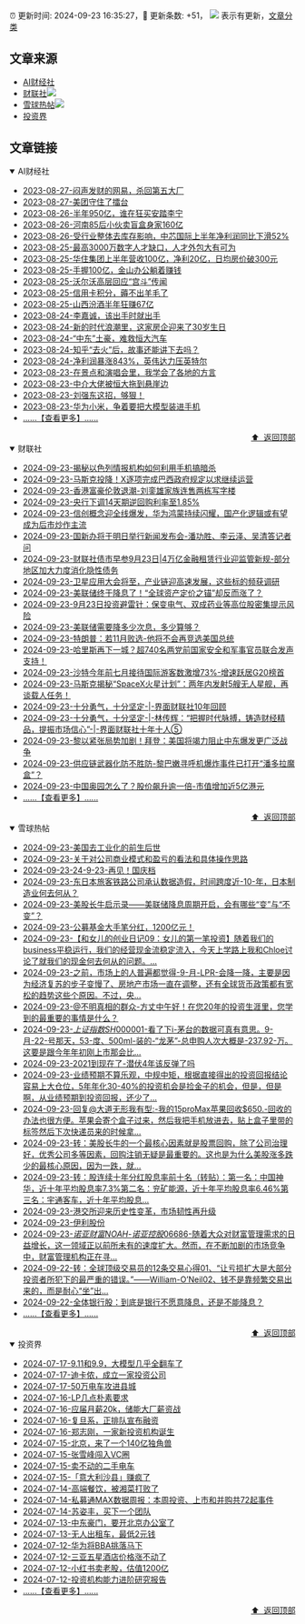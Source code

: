 ##

:alarm_clock: 更新时间: 2024-09-23 16:35:27，:rocket: 更新条数: +51， ![](/assets/dot.png) 表示有更新，[文章分类](/TAGS.md)

## 文章来源

- [AI财经社](#ai财经社)  
- [财联社](#财联社)![](/assets/dot.png)   
- [雪球热帖](#雪球热帖)![](/assets/dot.png)   
- [投资界](#投资界)  

## 文章链接

<details open>
<summary id="ai财经社">
 AI财经社
</summary>


- [2023-08-27-闷声发财的网易，杀回第五大厂](https://www.aicaijing.com.cn/article/18610)  
- [2023-08-27-美团守住了擂台](https://www.aicaijing.com.cn/article/18611)  
- [2023-08-26-半年950亿，谁在狂买安踏李宁](https://www.aicaijing.com.cn/article/18607)  
- [2023-08-26-河南85后小伙卖盲盒身家160亿](https://www.aicaijing.com.cn/article/18608)  
- [2023-08-26-受行业整体去库存影响，中芯国际上半年净利润同比下滑52%](https://www.aicaijing.com.cn/article/18609)  
- [2023-08-25-最高3000万数字人才缺口，人才外包大有可为](https://www.aicaijing.com.cn/article/18601)  
- [2023-08-25-华住集团上半年营收100亿，净利20亿，日均房价破300元](https://www.aicaijing.com.cn/article/18602)  
- [2023-08-25-手握100亿，金山办公躺着赚钱](https://www.aicaijing.com.cn/article/18603)  
- [2023-08-25-沃尔沃高层回应“宫斗”传闻](https://www.aicaijing.com.cn/article/18604)  
- [2023-08-25-信用卡积分，薅不出羊毛了](https://www.aicaijing.com.cn/article/18605)  
- [2023-08-25-山西汾酒半年狂赚67亿](https://www.aicaijing.com.cn/article/18606)  
- [2023-08-24-李嘉诚，该出手时就出手](https://www.aicaijing.com.cn/article/18596)  
- [2023-08-24-新的时代浪潮里，这家房企迎来了30岁生日](https://www.aicaijing.com.cn/article/18597)  
- [2023-08-24-“中东”土豪，难救恒大汽车](https://www.aicaijing.com.cn/article/18598)  
- [2023-08-24-知乎“去火”后，故事还能讲下去吗？](https://www.aicaijing.com.cn/article/18599)  
- [2023-08-24-净利润暴涨843%，英伟达力压英特尔](https://www.aicaijing.com.cn/article/18600)  
- [2023-08-23-在景点和演唱会里，我学会了各地的方言](https://www.aicaijing.com.cn/article/18591)  
- [2023-08-23-中介大佬被恒大拖到悬崖边](https://www.aicaijing.com.cn/article/18592)  
- [2023-08-23-刘强东这招，够狠！](https://www.aicaijing.com.cn/article/18593)  
- [2023-08-23-华为小米，争着要把大模型装进手机](https://www.aicaijing.com.cn/article/18594)  
- [......【查看更多】......](/details/AI财经社.md)

<div align="right"><a href="#文章来源">⬆ &nbsp;返回顶部</a></div>
</details>

<details open>
<summary id="财联社">
 财联社
</summary>


- [2024-09-23-揭秘以色列情报机构如何利用手机搞暗杀](https://www.cls.cn/detail/1805664)  
- [2024-09-23-马斯克投降！X逐项完成巴西政府规定以求继续运营](https://www.cls.cn/detail/1805644)  
- [2024-09-23-香港富豪伦敦退潮-刘銮雄家族连售两栋写字楼](https://www.cls.cn/detail/1805639)  
- [2024-09-23-央行下调14天期逆回购利率至1.85%](https://www.cls.cn/detail/1805645)  
- [2024-09-23-信创概念迎全线爆发，华为鸿蒙持续闪耀，国产化逻辑或有望成为后市炒作主流](https://www.cls.cn/detail/1805635)  
- [2024-09-23-国新办将于明日举行新闻发布会-潘功胜、李云泽、吴清答记者问](https://www.cls.cn/detail/1805619)  
- [2024-09-23-财联社债市早参9月23日|4万亿金融租赁行业迎监管新规-部分地区加大力度消化隐性债务](https://www.cls.cn/detail/1805568)  
- [2024-09-23-卫星应用大会将至，产业链迎高速发展，这些标的频获调研](https://www.cls.cn/detail/1805599)  
- [2024-09-23-美联储终于降息了！“全球资产定价之锚”却反而涨了？](https://www.cls.cn/detail/1805601)  
- [2024-09-23-9月23日投资避雷针：保变电气、双成药业等高位股密集提示风险](https://www.cls.cn/detail/1805556)  
- [2024-09-23-美联储需要降多少次息，多少算够？](https://www.cls.cn/detail/1805543)  
- [2024-09-23-特朗普：若11月败选-他将不会再竞选美国总统](https://www.cls.cn/detail/1805552)  
- [2024-09-23-哈里斯再下一城？超740名两党前国家安全和军事官员联合发声支持！](https://www.cls.cn/detail/1805553)  
- [2024-09-23-沙特今年前七月接待国际游客数激增73%-增速跃居G20榜首](https://www.cls.cn/detail/1805636)  
- [2024-09-23-马斯克揭秘“SpaceX火星计划”：两年内发射5艘无人星舰，再谈载人任务！](https://www.cls.cn/detail/1805661)  
- [2024-09-23-十分勇气，十分坚定-|-界面财联社10年回顾](https://www.cls.cn/detail/1804991)  
- [2024-09-23-十分勇气，十分坚定-|-林传辉：“把握时代脉搏，铸造财经精品，提振市场信心”-|-界面财联社十年十人⑤](https://www.cls.cn/detail/1804172)  
- [2024-09-23-黎以紧张局势加剧！拜登：美国将竭力阻止中东爆发更广泛战争](https://www.cls.cn/detail/1805669)  
- [2024-09-23-供应链武器化防不胜防-黎巴嫩寻呼机爆炸事件已打开“潘多拉魔盒”？](https://www.cls.cn/detail/1805718)  
- [2024-09-23-中国奥园怎么了？股价飙升逾一倍-市值增加近5亿港元](https://www.cls.cn/detail/1805709)  
- [......【查看更多】......](/details/财联社.md)

<div align="right"><a href="#文章来源">⬆ &nbsp;返回顶部</a></div>
</details>

<details open>
<summary id="雪球热帖">
 雪球热帖
</summary>


- [2024-09-23-美国去工业化的前生后世](https://xueqiu.com/8790885129/305355842)  
- [2024-09-23-关于对公司商业模式和盈亏的看法和具体操作思路](https://xueqiu.com/2681290304/305349869)  
- [2024-09-23-24-9-23-再见！国庆档](https://xueqiu.com/8772786299/305341685)  
- [2024-09-23-东日本旅客铁路公司承认数据造假，时间跨度近-10-年，日本制造业何去何从？](https://xueqiu.com/5939653998/305339841)  
- [2024-09-23-美股长牛启示录——美联储降息周期开启，会有哪些“变”与“不变”？](https://xueqiu.com/1092302994/305318556)  
- [2024-09-23-公募基金大手笔分红，1200亿元！](https://xueqiu.com/2102262216/305307063)  
- [2024-09-23-【和女儿的创业日记09：女儿的第一笔投资】随着我们的business平稳运行，我们的经营现金流稳定流入，今天上学路上我和Chloe讨论了就我们的现金何去何从的问题。...](https://xueqiu.com/3393395193/305302933)  
- [2024-09-23-之前，市场上的人普遍都觉得-9-月-LPR-会降一降，主要是因为经济复苏的步子变慢了、房地产市场一直在调整，还有全球货币政策都有宽松的趋势这些个原因。不过，央...](https://xueqiu.com/8151841495/305299780)  
- [2024-09-23-@不明真相的群众-方丈中午好！在您20年的投资生涯里，您学到的最重要的事情是什么？](https://xueqiu.com/4989537135/305311985)  
- [2024-09-23-$上证指数SH000001$-看了下i-茅台的数据可真有意思。9-月-22-号那天，53-度、500ml-装的-“龙茅”-总申购人次大概是-237.92-万。这要是跟今年年初刚上市那会比...](https://xueqiu.com/5011489057/305307462)  
- [2024-09-23-2021到现在了-潜伏4年该反弹了吗](https://xueqiu.com/4942320839/305283033)  
- [2024-09-23-业绩预期不算乐观，中规中矩，根据直接得出的投资回报结论容易上大仓位，5年年化30-40%的投资机会是捡金子的机会，但是，但是啊，从业绩预期到投资回报，还少了...](https://xueqiu.com/6623660105/305278122)  
- [2024-09-23-回复@大道无形我有型:-我的15proMax苹果回收$650.-回收的办法也很方便。苹果会寄个盒子过来，然后我把手机放进去，贴上盒子里带的标签然后下次快递员来的时候拿...](https://xueqiu.com/1247347556/305283133)  
- [2024-09-23-转：美股长牛的一个最核心因素就是股票回购，除了公司治理好，优秀公司多等因素，回购注销无疑是最重要的。这也是为什么美股涨多跌少的最核心原因，因为一跌，就...](https://xueqiu.com/1102105103/305281358)  
- [2024-09-23-转：股连续十年分红股息率前十名（转贴）：第一名：中国神华，近十年平均股息率7.3%第二名：兖矿能源，近十年平均股息率6.46%第三名：宇通客车，近十年平均股息...](https://xueqiu.com/1102105103/305317401)  
- [2024-09-23-港交所迎来历史性变革，市场韧性再升级](https://xueqiu.com/9333565636/305318523)  
- [2024-09-23-伊利股份](https://xueqiu.com/1201546096/305301213)  
- [2024-09-23-$诺亚财富NOAH$-$诺亚控股06686$-随着大众对财富管理需求的日益增长，这一领域正以前所未有的速度扩大。然而，在不断加剧的市场竞争中，财富管理机构正在寻...](https://xueqiu.com/5061904629/305307720)  
- [2024-09-22-转：全球顶级交易员的12条交易心得01、“让亏损扩大是大部分投资者所犯下的最严重的错误。”——William-O’Neil02、钱不是靠频繁交易出来的，而是耐心“坐”出...](https://xueqiu.com/6410129477/305234781)  
- [2024-09-22-全体银行股：到底是银行不愿意降息，还是不能降息？](https://xueqiu.com/7608175162/305249216)  
- [......【查看更多】......](/details/雪球热帖.md)

<div align="right"><a href="#文章来源">⬆ &nbsp;返回顶部</a></div>
</details>

<details open>
<summary id="投资界">
 投资界
</summary>


- [2024-07-17-9.11和9.9，大模型几乎全翻车了](https://posts.careerengine.us/p/6697778c44726b29bffa3a09)  
- [2024-07-17-迪卡侬，成立一家投资公司](https://posts.careerengine.us/p/6697778c44726b29bffa3a01)  
- [2024-07-17-50万电车攻进县城](https://posts.careerengine.us/p/6697779c831e1d29eea44253)  
- [2024-07-16-LP几点朴素要求](https://posts.careerengine.us/p/669636a8720ed522248054dc)  
- [2024-07-16-应届月薪20k，储能大厂薪资战](https://posts.careerengine.us/p/669636a8720ed522248054d4)  
- [2024-07-16-复旦系，正排队宣布融资](https://posts.careerengine.us/p/66963699cb38e136a496986c)  
- [2024-07-16-郑志刚，一家新投资机构诞生](https://posts.careerengine.us/p/66963699cb38e136a4969874)  
- [2024-07-15-北京，来了一个140亿独角兽](https://posts.careerengine.us/p/6694db59a0c3ac562b61f9af)  
- [2024-07-15-张雪峰闯入VC圈](https://posts.careerengine.us/p/6694db59a0c3ac562b61f9b7)  
- [2024-07-15-卖不动的二手电车](https://posts.careerengine.us/p/6694db6836b2f1565d9b541a)  
- [2024-07-15-「意大利沙县」赚疯了](https://posts.careerengine.us/p/6694db6836b2f1565d9b5422)  
- [2024-07-14-高端餐饮，被湘菜打败了](https://posts.careerengine.us/p/6693862333c6e710d0bf9dc4)  
- [2024-07-14-私募通MAX数据周报：本周投资、上市和并购共72起事件](https://posts.careerengine.us/p/6693862333c6e710d0bf9dcc)  
- [2024-07-14-苏姿丰，买下一个团队](https://posts.careerengine.us/p/6693861481427510b2b9c123)  
- [2024-07-13-中东豪门，要开北京办公室了](https://posts.careerengine.us/p/66922794a876f80d113b51fe)  
- [2024-07-13-无人出租车，最低2元钱](https://posts.careerengine.us/p/669227b82202ae0dfac5d713)  
- [2024-07-12-华为将BBA挑落马下](https://posts.careerengine.us/p/6690a6c68082df14ead7eaac)  
- [2024-07-12-三亚五星酒店价格涨不动了](https://posts.careerengine.us/p/6690a6c68082df14ead7eaa4)  
- [2024-07-12-小红书卖老股，估值1200亿](https://posts.careerengine.us/p/6690a6b756b00014bcc00e8f)  
- [2024-07-12-投资机构能力进阶研究报告](https://posts.careerengine.us/p/6690a6b756b00014bcc00e87)  
- [......【查看更多】......](/details/投资界.md)

<div align="right"><a href="#文章来源">⬆ &nbsp;返回顶部</a></div>
</details>
